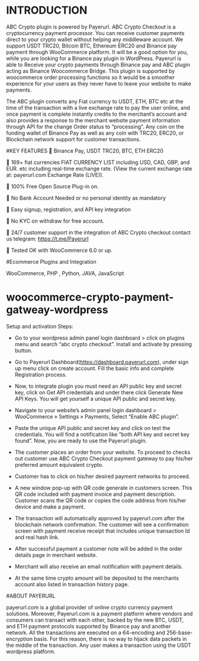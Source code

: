 
# INTRODUCTION

ABC Crypto plugin is powered by Payerurl. ABC Crypto Checkout is a cryptocurrency payment processor. You can receive customer payments direct to your crypto wallet without helping any middleware account. We support USDT TRC20, Bitcoin BTC, Ethereum ERC20 and Binance pay payment through WooCommerce platform. It will be a good option for you, while you are looking for a Binance pay plugin in WordPress. Payerurl is able to Receive your crypto payments through Binance pay and ABC plugin acting as Binance Woocommerce Bridge. This plugin is supported by woocommerce order processing functions so it would be a smoother experience for your users as they never have to leave your website to make payments.

The ABC plugin converts any Fiat currency to USDT, ETH, BTC etc at the time of the transaction with a live exchange rate to pay the user online, and once payment is complete instantly credits to the merchant’s account and also provides a response to the merchant website payment information through API for the change Order status to “processing”. Any coin on the funding wallet of Binance Pay as well as any coin with TRC20, ERC20, or Blockchain network support for customer transactions.

#KEY FEATURES
🔸 Binance Pay, USDT TRC20, BTC, ETH ERC20

🔸 169+ fiat currencies FIAT CURRENCY LIST including USD, CAD, GBP, and EUR. etc including real-time exchange rate. (View the current exchange rate at: payerurl.com Exchange Rate (LIVE)).

🔸 100% Free Open Source Plug-in on.

🔸 No Bank Account Needed or no personal identity as mandatory

🔸 Easy signup, registration, and API key integration

🔸 No KYC on withdraw for free account.

🔸 24/7 customer support in the integration of ABC Crypto checkout contact us telegram: https://t.me/Payerurl

🔸 Tested OK with WooCommerce 6.0 or up.


#Ecommerce Plugins and Integration

WooCommerce, PHP , Python, JAVA, JavaScript




# woocommerce-crypto-payment-gatweay-wordpress


Setup and activation Steps:
* Go to your wordpress admin panel login dashboard > click on plugins menu and search “abc crypto checkout”. Install and activate by pressing button.

* Go to Payerurl Dashboard(https://dashboard.payerurl.com), under sign up menu click on create account. Fill the basic info and complete Registration process.

* Now, to integrate plugin you must need an API public key and secret key, click on Get API credentials and under there click Generate New API Keys. You will get yourself a unique API public and secret key.

* Navigate to your website’s admin panel login dashboard > WooCommerce » Settings » Payments, Select “Enable ABC plugin”.

* Paste the unique API public and secret key and click on test the credentials. You will find a notification like “both API key and secret key found”. Now, you are ready to use the Payerurl plugin.

* The customer places an order from your website. To proceed to checks out customer use ABC Crypto Checkout payment gateway to pay his/her preferred amount equivalent crypto.

* Customer has to click on his/her desired payment networks to proceed.

* A new window pop-up with QR code generate in customers screen. This QR code included with payment invoice and payment description. Customer scans the QR code or copies the code address from his/her device and make a payment.

* The transaction will automatically approved by payerurl.com after the blockchain network confirmation. The customer will see a confirmation screen with payment receive receipt that includes unique transaction Id and real hash link.

* After successful payment a customer note will be added in the order details page in merchant website.

* Merchant will also receive an email notification with payment details.

* At the same time crypto amount will be deposited to the merchants account also listed in transaction history page.

#ABOUT PAYERURL

payerurl.com is a global provider of online crypto currency payment solutions. Moreover, Payerurl.com is a payment platform where vendors and consumers can transact with each other, backed by the new BTC, USDT, and ETH payment protocols supported by Binance pay and another network. All the transactions are executed on a 64-encoding and 256-base-encryption basis. For this reason, there is no way to hijack data packets in the middle of the transaction. Any user makes a transaction using the USDT wordpress platform.
